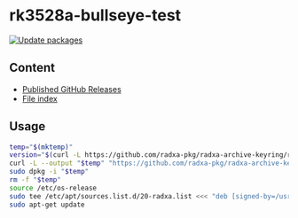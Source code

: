 # rk3528a-bullseye-test

[![Update packages](https://github.com/radxa-repo/rk3528a-bullseye-test/actions/workflows/update.yaml/badge.svg)](https://github.com/radxa-repo/rk3528a-bullseye-test/actions/workflows/update.yaml)

## Content

* [Published GitHub Releases](pkgs.json)
* [File index](files.list)

## Usage

```bash
temp="$(mktemp)"
version="$(curl -L https://github.com/radxa-pkg/radxa-archive-keyring/releases/latest/download/VERSION)"
curl -L --output "$temp" "https://github.com/radxa-pkg/radxa-archive-keyring/releases/latest/download/radxa-archive-keyring_${version}_all.deb"
sudo dpkg -i "$temp"
rm -f "$temp"
source /etc/os-release
sudo tee /etc/apt/sources.list.d/20-radxa.list <<< "deb [signed-by=/usr/share/keyrings/radxa-archive-keyring.gpg] https://radxa-repo.github.io/rk3528a-bullseye-test/ $VERSION_CODENAME main"
sudo apt-get update
```
